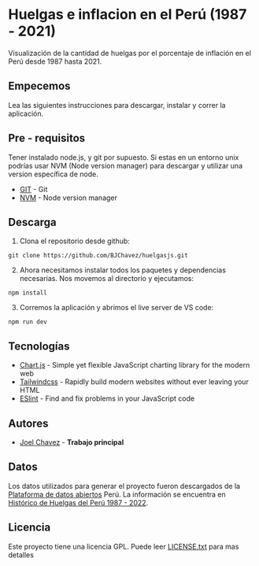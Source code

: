# Huelgas e inflacion en el Perú (1987 - 2021)

Visualización de la cantidad de huelgas por el porcentaje de inflación en el Perú desde 1987 hasta 2021.

## Empecemos

Lea las siguientes instrucciones para descargar, instalar y correr la aplicación. 

## Pre - requisitos

Tener instalado node.js, y git por supuesto. Si estas en un entorno unix podrías usar NVM (Node version manager) para descargar y utilizar una version específica de node. 

* [GIT](https://git-scm.com/downloads) - Git
* [NVM](https://github.com/nvm-sh/nvm) - Node version manager


## Descarga

1. Clona el repositorio desde github:

```
git clone https://github.com/BJChavez/huelgasjs.git
```

2. Ahora necesitamos instalar todos los paquetes y dependencias necesarias. Nos movemos al directorio y ejecutamos:

```
npm install
```

3. Corremos la aplicación y abrimos el live server de VS code:

```
npm run dev
```

## Tecnologías

* [Chart.js](https://www.chartjs.org/) - Simple yet flexible JavaScript charting library for the modern web
* [Tailwindcss](https://tailwindcss.com/) - Rapidly build modern websites without ever leaving your HTML
* [ESlint](https://eslint.org/) - Find and fix problems in your JavaScript code

## Autores
* [Joel Chavez](https://github.com/BJChavez) -  **Trabajo principal**

## Datos

Los datos utilizados para generar el proyecto fueron descargados de la [Plataforma de datos abiertos](https://www.datosabiertos.gob.pe/) Perú. La información se encuentra en [Histórico de Huelgas del Perú 1987 - 2022](https://www.datosabiertos.gob.pe/dataset/hist%C3%B3rico-de-huelgas-del-per%C3%BA-1987-2022-ministerio-de-trabajo-y-promoci%C3%B3n-del-empleo-mtpe).

## Licencia

Este proyecto tiene una licencia GPL. Puede leer [LICENSE.txt](LICENSE.txt) para mas detalles




